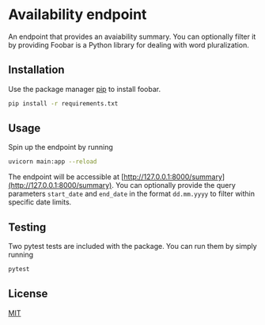 # Availability endpoint

An endpoint that provides an avaiability summary. You can optionally filter it by providing Foobar is a Python library for dealing with word pluralization.

## Installation

Use the package manager [pip](https://pip.pypa.io/en/stable/) to install foobar.

```bash
pip install -r requirements.txt
```

## Usage

Spin up the endpoint by running

```bash
uvicorn main:app --reload
```

The endpoint will be accessible at [http://127.0.0.1:8000/summary](http://127.0.0.1:8000/summary). You can optionally provide the query parameters `start_date` and `end_date` in the format `dd.mm.yyyy` to filter within specific date limits.

## Testing

Two pytest tests are included with the package. You can run them by simply running

```bash
pytest
```

## License

[MIT](https://choosealicense.com/licenses/mit/)
